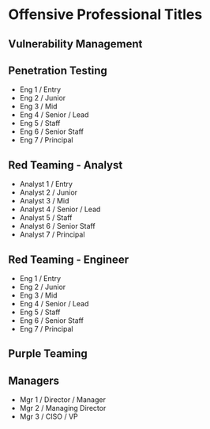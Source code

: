 # Offensive Professional Titles

## Vulnerability Management

## Penetration Testing

- Eng 1 / Entry
- Eng 2 / Junior
- Eng 3 / Mid
- Eng 4 / Senior / Lead
- Eng 5 / Staff
- Eng 6 / Senior Staff
- Eng 7 / Principal

## Red Teaming - Analyst

- Analyst 1 / Entry
- Analyst 2 / Junior
- Analyst 3 / Mid
- Analyst 4 / Senior / Lead
- Analyst 5 / Staff
- Analyst 6 / Senior Staff
- Analyst 7 / Principal

## Red Teaming - Engineer
- Eng 1 / Entry
- Eng 2 / Junior
- Eng 3 / Mid
- Eng 4 / Senior / Lead
- Eng 5 / Staff
- Eng 6 / Senior Staff
- Eng 7 / Principal

## Purple Teaming

## Managers

- Mgr 1 / Director / Manager
- Mgr 2 / Managing Director
- Mgr 3 / CISO / VP
